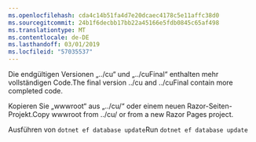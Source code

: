 ```yaml
---
ms.openlocfilehash: cda4c14b51fa4d7e20dcaec4178c5e11affc38d0
ms.sourcegitcommit: 24b1f6decbb17bb22a45166e5fdb0845c65af498
ms.translationtype: MT
ms.contentlocale: de-DE
ms.lasthandoff: 03/01/2019
ms.locfileid: "57035537"
---
```

<span data-ttu-id="a38d8-101">Die endgültigen Versionen „../cu“ und „../cuFinal“ enthalten mehr vollständigen Code.</span><span class="sxs-lookup"><span data-stu-id="a38d8-101">The final version ../cu and ../cuFinal contain more completed code.</span></span>

<span data-ttu-id="a38d8-102">Kopieren Sie „wwwroot“ aus „../cu/“ oder einem neuen Razor-Seiten-Projekt.</span><span class="sxs-lookup"><span data-stu-id="a38d8-102">Copy wwwroot from ../cu/ or from a new Razor Pages project.</span></span>

<span data-ttu-id="a38d8-103">Ausführen von `dotnet ef database update`</span><span class="sxs-lookup"><span data-stu-id="a38d8-103">Run `dotnet ef database update`</span></span>
